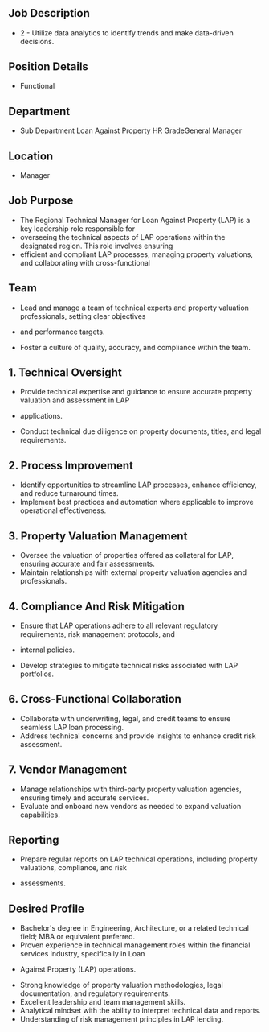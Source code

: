 # 

## Job Description

* 2   - Utilize data analytics to identify trends and make data-driven decisions.

## Position Details

* Functional

## Department

* Sub Department Loan Against Property HR GradeGeneral Manager

## Location

* Manager

## Job Purpose

* The Regional Technical Manager for Loan Against Property (LAP) is a key leadership role responsible for
* overseeing the technical aspects of LAP operations within the designated region. This role involves ensuring
* efficient and compliant LAP processes, managing property valuations, and collaborating with cross-functional

## Team

- Lead and manage a team of technical experts and property valuation professionals, setting clear objectives
* and performance targets.
- Foster a culture of quality, accuracy, and compliance within the team.

## 1. Technical Oversight

- Provide technical expertise and guidance to ensure accurate property valuation and assessment in LAP
* applications.
- Conduct technical due diligence on property documents, titles, and legal requirements.

## 2. Process Improvement

- Identify opportunities to streamline LAP processes, enhance efficiency, and reduce turnaround times.
- Implement best practices and automation where applicable to improve operational effectiveness.

## 3. Property Valuation Management

- Oversee the valuation of properties offered as collateral for LAP, ensuring accurate and fair assessments.
- Maintain relationships with external property valuation agencies and professionals.

## 4. Compliance And Risk Mitigation

- Ensure that LAP operations adhere to all relevant regulatory requirements, risk management protocols, and
* internal policies.
- Develop strategies to mitigate technical risks associated with LAP portfolios.

## 6. Cross-Functional Collaboration

- Collaborate with underwriting, legal, and credit teams to ensure seamless LAP loan processing.
- Address technical concerns and provide insights to enhance credit risk assessment.

## 7. Vendor Management

- Manage relationships with third-party property valuation agencies, ensuring timely and accurate services.
- Evaluate and onboard new vendors as needed to expand valuation capabilities.

## Reporting

- Prepare regular reports on LAP technical operations, including property valuations, compliance, and risk
* assessments.

## Desired Profile

- Bachelor's degree in Engineering, Architecture, or a related technical field; MBA or equivalent preferred.
- Proven experience in technical management roles within the financial services industry, specifically in Loan
* Against Property (LAP) operations.
- Strong knowledge of property valuation methodologies, legal documentation, and regulatory requirements.
- Excellent leadership and team management skills.
- Analytical mindset with the ability to interpret technical data and reports.
- Understanding of risk management principles in LAP lending.
